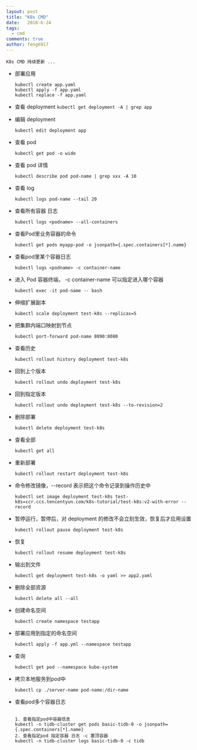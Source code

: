 ```yaml
---
layout: post
title: "K8s CMD"
date:   2018-6-24
tags: 
  - cmd
comments: true
author: feng6917
---
```


`K8s CMD 持续更新 ...`

<!-- more -->

- 部署应用

  ```
  kubectl create app.yaml
  kubectl apply -f app.yaml
  kubectl replace -f app.yaml
  ```

- 查看 deployment
  `kubectl get deployment -A | grep app`

- 编辑 deployment

  `kubectl edit deployment app`

- 查看 pod

  `kubectl get pod -o wide`

- 查看 pod 详情

  `kubectl describe pod pod-name | grep xxx -A 10`

- 查看 log

  `kubectl logs pod-name --tail 20`

- 查看所有容器 日志

  `kubectl logs <podname> --all-containers`

- 查看Pod里业务容器的命令

  `kubectl get pods myapp-pod -o jsonpath={.spec.containers[*].name}`

- 查看pod里某个容器日志

  `kubectl logs <podname> -c container-name`

- 进入 Pod 容器终端， -c container-name 可以指定进入哪个容器

  `kubectl exec -it pod-name -- bash`

- 伸缩扩展副本

  `kubectl scale deployment test-k8s --replicas=5`

- 把集群内端口映射到节点

  `kubectl port-forward pod-name 8090:8080`

- 查看历史

  `kubectl rollout history deployment test-k8s`

- 回到上个版本

  `kubectl rollout undo deployment test-k8s`

- 回到指定版本

  `kubectl rollout undo deployment test-k8s --to-revision=2`

- 删除部署

  `kubectl delete deployment test-k8s`

- 查看全部

  `kubectl get all`

- 重新部署

  `kubectl rollout restart deployment test-k8s`

- 命令修改镜像，--record 表示把这个命令记录到操作历史中

  `kubectl set image deployment test-k8s test-k8s=ccr.ccs.tencentyun.com/k8s-tutorial/test-k8s:v2-with-error --record`

- 暂停运行，暂停后，对 deployment 的修改不会立刻生效，恢复后才应用设置

  `kubectl rollout pause deployment test-k8s`

- 恢复

  `kubectl rollout resume deployment test-k8s`

- 输出到文件

  `kubectl get deployment test-k8s -o yaml >> app2.yaml`

- 删除全部资源

  `kubectl delete all --all`

- 创建命名空间

  `kubectl create namespace testapp`

- 部署应用到指定的命名空间

  `kubectl apply -f app.yml --namespace testapp`

- 查询

  `kubectl get pod --namespace kube-system`

- 拷贝本地服务到pod中

  `kubectl cp ./server-name pod-name:/dir-name`

- 查看pod多个容器日志

  ```

  1. 查看指定pod中容器信息
  kubectl -n tidb-cluster get pods basic-tidb-0 -o jsonpath={.spec.containers[*].name}
  2. 查看指定pod 指定容器 日志 -c 置顶容器
  kubectl -n tidb-cluster logs basic-tidb-0 -c tidb

  ```

